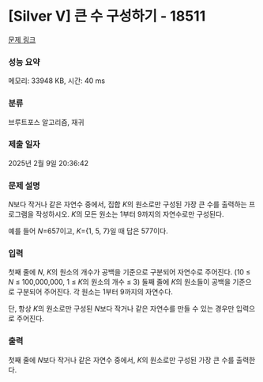 # [Silver V] 큰 수 구성하기 - 18511 

[문제 링크](https://www.acmicpc.net/problem/18511) 

### 성능 요약

메모리: 33948 KB, 시간: 40 ms

### 분류

브루트포스 알고리즘, 재귀

### 제출 일자

2025년 2월 9일 20:36:42

### 문제 설명

<p><em>N</em>보다 작거나 같은 자연수 중에서, 집합 <em>K</em>의 원소로만 구성된 가장 큰 수를 출력하는 프로그램을 작성하시오. <em>K</em>의 모든 원소는 1부터 9까지의 자연수로만 구성된다.</p>

<p>예를 들어 <em>N</em>=657이고, <em>K</em>={1, 5, 7}일 때 답은 577이다.</p>

### 입력 

 <p>첫째 줄에 <em>N</em>, <em>K</em>의 원소의 개수가 공백을 기준으로 구분되어 자연수로 주어진다. (10 ≤ <em>N </em>≤ 100,000,000, 1 ≤ <em>K</em>의 원소의 개수 ≤ 3) 둘째 줄에 <em>K</em>의 원소들이 공백을 기준으로 구분되어 주어진다. 각 원소는 1부터 9까지의 자연수다.</p>

<p>단, 항상 <em>K</em>의 원소로만 구성된 <em>N</em>보다 작거나 같은 자연수를 만들 수 있는 경우만 입력으로 주어진다.</p>

### 출력 

 <p>첫째 줄에 <em>N</em>보다 작거나 같은 자연수 중에서, <em>K</em>의 원소로만 구성된 가장 큰 수를 출력한다.</p>

